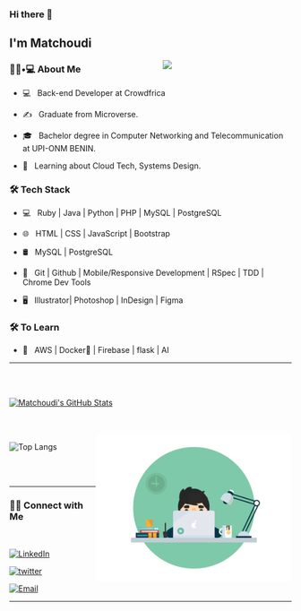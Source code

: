 ### Hi there 👋<h2> I'm Matchoudi</h2>

<img align='right' src="https://media.giphy.com/media/M9gbBd9nbDrOTu1Mqx/giphy.gif" width="230">

<h3> 👨🏻•💻 About Me </h3>


- 💻 &nbsp; Back-end Developer at Crowdfrica

- ✍️ &nbsp; Graduate from Microverse.

- 🎓 &nbsp; Bachelor degree in Computer Networking and Telecommunication at UPI-ONM BENIN.

- 🌱 &nbsp; Learning about Cloud Tech, Systems Design.


<h3>🛠 Tech Stack</h3>


- 💻 &nbsp; Ruby | Java | Python | PHP | MySQL | PostgreSQL

- 🌐 &nbsp; HTML | CSS | JavaScript | Bootstrap 

- 🛢 &nbsp; MySQL | PostgreSQL

- 🔧 &nbsp; Git | Github | Mobile/Responsive Development | RSpec | TDD | Chrome Dev Tools

- 🖥 &nbsp; Illustrator| Photoshop | InDesign | Figma


<h3>🛠 To Learn</h3>

- 🔧 &nbsp; AWS | Docker🐳 | Firebase | flask | AI

<hr>

<br/><br/>

[![Matchoudi's GitHub Stats](https://github-readme-stats.vercel.app/api?username=LionRouge1&show_icons=truetheme=radical)](https://github.com/LionRouge1)

<br/>

<br/>

<img src="https://github.com/nirala69/nirala69/blob/master/70804f7e25b11f29db904f2fa7b4cd9d.gif" width="350" align='right'>

![Top Langs](https://github-readme-stats.vercel.app/api/top-langs/?username=LionRouge1&show_icons=true)

<br><br>

<hr>

<h3> 🤝🏻 Connect with Me </h3>

<br>

<p align="center">

<a href="https://www.linkedin.com/in/matchoudi/"><img alt="LinkedIn" src="https://img.shields.io/badge/LinkedIn-matchoudi-blue?style=flat-square&logo=linkedin"></a>

<a href="https://twitter.com/Matchoudi1"><img alt="twitter" src="https://img.shields.io/badge/twitter-matchoudi-blue?style=flat-square&logo=twitter"></a>

<a href="mailto:matchoudiavlessi@gmail.com"><img alt="Email" src="https://img.shields.io/badge/Email-matchoudiavlessi@gmail.com-blue?style=flat-square&logo=gmail"></a>

</p>
<hr>
